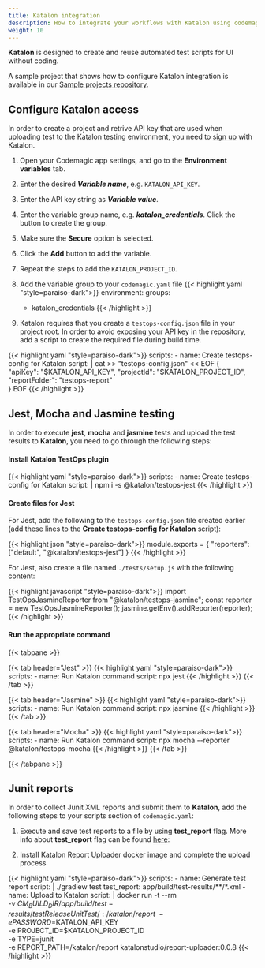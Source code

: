 ```yaml
---
title: Katalon integration
description: How to integrate your workflows with Katalon using codemagic.yaml
weight: 10
---
```


**Katalon** is designed to create and reuse automated test scripts for UI without coding.

A sample project that shows how to configure Katalon integration is available in our [Sample projects repository](https://github.com/codemagic-ci-cd/codemagic-sample-projects/tree/main/integrations/katalon_integration_demo_project).


## Configure Katalon access

In order to create a project and retrive API key that are used when uploading test to the Katalon testing environment, you need to [sign up](https://katalon.com/) with Katalon.

1. Open your Codemagic app settings, and go to the **Environment variables** tab.
2. Enter the desired **_Variable name_**, e.g. `KATALON_API_KEY`.
3. Enter the API key string as **_Variable value_**.
4. Enter the variable group name, e.g. **_katalon_credentials_**. Click the button to create the group.
5. Make sure the **Secure** option is selected.
6. Click the **Add** button to add the variable.
7. Repeat the steps to add the `KATALON_PROJECT_ID`.

8. Add the variable group to your `codemagic.yaml` file
{{< highlight yaml "style=paraiso-dark">}}
  environment:
    groups:
      - katalon_credentials
{{< /highlight >}}

9. Katalon requires that you create a `testops-config.json` file in your project root. In order to avoid exposing your API key in the repository, add a script to create the required file during build time.

{{< highlight yaml "style=paraiso-dark">}}
  scripts:
    - name: Create testops-config for Katalon
      script: | 
        cat >> "testops-config.json" << EOF 
          {                                 
            "apiKey": "$KATALON_API_KEY",   
            "projectId": "$KATALON_PROJECT_ID", 
            "reportFolder": "testops-report"    
          }
EOF
{{< /highlight >}}


## Jest, Mocha and Jasmine testing

In order to execute **jest**, **mocha** and **jasmine** tests and upload the test results to **Katalon**, you need to go through the following steps:

#### Install Katalon TestOps plugin

{{< highlight yaml "style=paraiso-dark">}}
  scripts:
    - name: Create testops-config for Katalon
      script: | 
        npm i -s @katalon/testops-jest
{{< /highlight >}}


#### Create files for Jest

For Jest, add the following to the `testops-config.json` file created earlier (add these lines to the **Create testops-config for Katalon** script):

{{< highlight json "style=paraiso-dark">}}
  module.exports = {
    "reporters": ["default", "@katalon/testops-jest"]
  }
{{< /highlight >}}


For Jest, also create a file named `./tests/setup.js` with the following content:

{{< highlight javascript "style=paraiso-dark">}}
  import TestOpsJasmineReporter from "@katalon/testops-jasmine";
  const reporter = new TestOpsJasmineReporter();
  jasmine.getEnv().addReporter(reporter);
{{< /highlight >}}


#### Run the appropriate command

{{< tabpane >}}

{{< tab header="Jest" >}}
{{< highlight yaml "style=paraiso-dark">}}
  scripts:
    - name: Run Katalon command
      script: npx jest
{{< /highlight >}}
{{< /tab >}}

{{< tab header="Jasmine" >}}
{{< highlight yaml "style=paraiso-dark">}}
  scripts:
    - name: Run Katalon command
      script: npx jasmine
{{< /highlight >}}
{{< /tab >}}

{{< tab header="Mocha" >}}
{{< highlight yaml "style=paraiso-dark">}}
  scripts:
    - name: Run Katalon command
      script: npx mocha --reporter @katalon/testops-mocha
{{< /highlight >}}
{{< /tab >}}

{{< /tabpane >}}


## Junit reports

In order to collect Junit XML reports and submit them to **Katalon**, add the following steps to your scripts section of `codemagic.yaml`:

1. Execute and save test reports to a file by using **test_report** flag. More info about **test_report** flag can be found [here](../yaml-testing/testing/):
 
2. Install Katalon Report Uploader docker image and complete the upload process

{{< highlight yaml "style=paraiso-dark">}}
  scripts:
    - name: Generate test report
      script: | 
        ./gradlew test
      test_report: app/build/test-results/**/*.xml
    - name: Upload to Katalon
      script: | 
        docker run -t --rm \
          -v $CM_BUILD_DIR/app/build/test-results/testReleaseUnitTest/:/katalon/report \
          -e PASSWORD=$KATALON_API_KEY \
          -e PROJECT_ID=$KATALON_PROJECT_ID\
          -e TYPE=junit \
          -e REPORT_PATH=/katalon/report katalonstudio/report-uploader:0.0.8
{{< /highlight >}}
